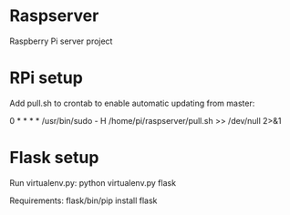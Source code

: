 # Raspserver
Raspberry Pi server project

# RPi setup
Add pull.sh to crontab to enable automatic updating from master:

0 * * * * /usr/bin/sudo - H /home/pi/raspserver/pull.sh >> /dev/null 2>&1

# Flask setup
Run virtualenv.py: python virtualenv.py flask

Requirements: flask/bin/pip install flask